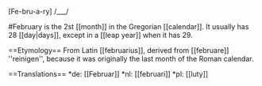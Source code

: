 [Fe-bru-a-ry] /___/

#February is the 2st [[month]] in the Gregorian [[calendar]]. It usually has 28 [[day|days]], except in a [[leap year]] when it has 29.

==Etymology==
From Latin [[februarius]], derived from [[februare]] ''reinigen'', because it was originally the last month of the Roman calendar.

==Translations==
*de: [[Februar]]
*nl: [[februari]]
*pl: [[luty]]